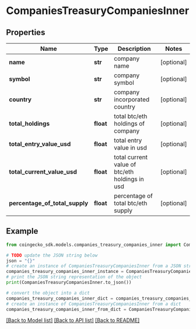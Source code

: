 # CompaniesTreasuryCompaniesInner


## Properties

Name | Type | Description | Notes
------------ | ------------- | ------------- | -------------
**name** | **str** | company name | [optional] 
**symbol** | **str** | company symbol | [optional] 
**country** | **str** | company incorporated country | [optional] 
**total_holdings** | **float** | total btc/eth holdings of company | [optional] 
**total_entry_value_usd** | **float** | total entry value in usd | [optional] 
**total_current_value_usd** | **float** | total current value of btc/eth holdings in usd | [optional] 
**percentage_of_total_supply** | **float** | percentage of total btc/eth supply | [optional] 

## Example

```python
from coingecko_sdk.models.companies_treasury_companies_inner import CompaniesTreasuryCompaniesInner

# TODO update the JSON string below
json = "{}"
# create an instance of CompaniesTreasuryCompaniesInner from a JSON string
companies_treasury_companies_inner_instance = CompaniesTreasuryCompaniesInner.from_json(json)
# print the JSON string representation of the object
print(CompaniesTreasuryCompaniesInner.to_json())

# convert the object into a dict
companies_treasury_companies_inner_dict = companies_treasury_companies_inner_instance.to_dict()
# create an instance of CompaniesTreasuryCompaniesInner from a dict
companies_treasury_companies_inner_from_dict = CompaniesTreasuryCompaniesInner.from_dict(companies_treasury_companies_inner_dict)
```
[[Back to Model list]](../README.md#documentation-for-models) [[Back to API list]](../README.md#documentation-for-api-endpoints) [[Back to README]](../README.md)


